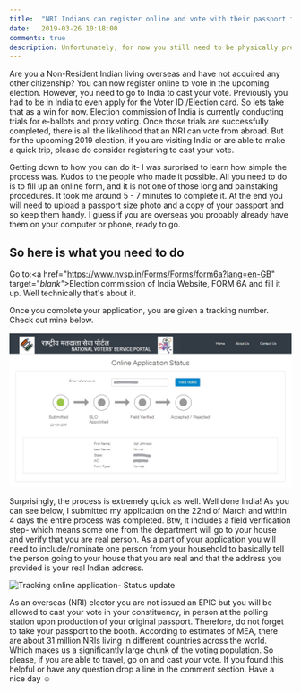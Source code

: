 ```yaml
---
title:  "NRI Indians can register online and vote with their passport for the upcoming Lok election"
date:   2019-03-26 10:18:00
comments: true
description: Unfortunately, for now you still need to be physically present in India to cast your vote.
---
```


Are you a Non-Resident Indian living overseas and have not acquired any other citizenship? You can now register online to vote in the upcoming election. However, you need to go to India to cast your vote. Previously you had to be in India to even apply for the Voter ID /Election card. So lets take that as a win for now. Election commission of India is currently conducting trials for e-ballots and proxy voting. Once those trials are successfully completed, there is all the likelihood that an NRI can vote from abroad. But for the upcoming 2019 election, if you are visiting India or are able to make a quick trip, please do consider registering to cast your vote.

Getting down to how you can do it- I was surprised to learn how simple the process was. Kudos to the people who made it possible. All you need to do is to fill up an online form, and it is not one of those long and painstaking procedures. It took me around 5 - 7 minutes to complete it. At the end you will need to upload a passport size photo and a copy of your passport and so keep them handy. I guess if you are overseas you probably already have them on your computer or phone, ready to go.

## So here is what you need to do  

Go to:<a href="https://www.nvsp.in/Forms/Forms/form6a?lang=en-GB" target="_blank"_>Election commission of India Website</a>, FORM 6A and fill it up. Well technically that's about it.

Once you complete your application, you are given a tracking number. Check out mine below.

![Tracking online application](/assets/images/intial_status.jpg)

Surprisingly, the process is extremely quick as well. Well done India! As you can see below, I submitted my application on the 22nd of March and within 4 days the entire process was completed. Btw, it includes a field verification step- which means some one from the department will go to your house and verify that you are real person. As a part of your application you will need to include/nominate one person from your household to basically tell the person going to your house that you are real and that the address you provided is your real Indian address.

![Tracking online application- Status update](/assets/images/status_update.jpg)

As an overseas (NRI) elector you are not issued an EPIC but you will be allowed to cast your vote in your constituency, in person at the polling station upon production of your original passport. Therefore, do not forget to take your passport to the booth. According to estimates of MEA, there are about 31 million NRIs living in different countries across the world. Which makes us a significantly large chunk of the voting population. So please, if you are able to travel, go on and cast your vote. If you found this helpful or have any question drop a line in the comment section. Have a nice day ☺
